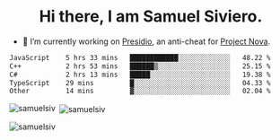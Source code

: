 <h1 align="center">Hi there, I am Samuel Siviero.</h1>

- 🔭 I’m currently working on [Presidio](https://presidio.ac), an anti-cheat for [Project Nova](https://discord.gg/novafn).

<!--START_SECTION:waka-->

```txt
JavaScript    5 hrs 33 mins   ████████████░░░░░░░░░░░░░   48.22 %
C++           2 hrs 53 mins   ██████▒░░░░░░░░░░░░░░░░░░   25.15 %
C#            2 hrs 13 mins   █████░░░░░░░░░░░░░░░░░░░░   19.38 %
TypeScript    29 mins         █░░░░░░░░░░░░░░░░░░░░░░░░   04.33 %
Other         14 mins         ▓░░░░░░░░░░░░░░░░░░░░░░░░   02.04 %
```

<!--END_SECTION:waka-->

<p><img align="left" src="https://github-readme-stats.vercel.app/api/top-langs?username=samuelsiv&show_icons=true&locale=en&layout=compact&theme=radical" alt="samuelsiv" /></p>

<p>&nbsp;<img align="center" src="https://github-readme-stats.vercel.app/api?username=samuelsiv&show_icons=true&locale=en&theme=radical" alt="samuelsiv" /></p>
<p align="left"> <img src="https://komarev.com/ghpvc/?username=samuelsiv&label=Profile%20views&color=0e75b6&style=flat" alt="samuelsiv" /> </p>
